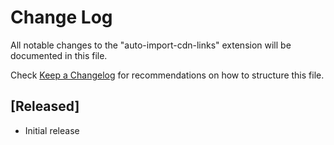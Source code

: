 # Change Log

All notable changes to the "auto-import-cdn-links" extension will be documented in this file.

Check [Keep a Changelog](http://keepachangelog.com/) for recommendations on how to structure this file.

## [Released]

- Initial release